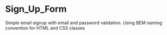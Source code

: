 # Sign_Up_Form
Simple email signup with email and password validation.
Using BEM naming convention for HTML and CSS classes